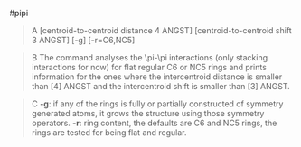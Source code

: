 #pipi

>A [centroid-to-centroid distance 4 ANGST] [centroid-to-centroid shift 3 ANGST] [-g] [-r=C6,NC5]

>B The command analyses the \pi-\pi interactions (only stacking interactions for now) for flat regular C6 or NC5 rings and prints information for the ones where the intercentroid distance is smaller than [4] ANGST and the intercentroid shift is smaller than [3] ANGST.

>C **-g**: if any of the rings is fully or partially constructed of symmetry generated atoms, it grows the structure using those symmetry operators.
**-r**: ring content, the defaults are C6 and NC5 rings, the rings are tested for being flat and regular.
